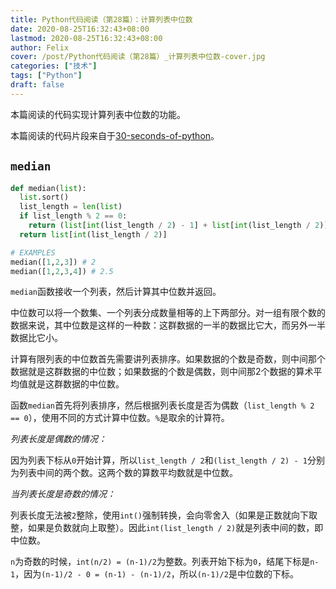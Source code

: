 ```yaml
---
title: Python代码阅读（第28篇）：计算列表中位数
date: 2020-08-25T16:32:43+08:00
lastmod: 2020-08-25T16:32:43+08:00
author: Felix
cover: /post/Python代码阅读（第28篇）_计算列表中位数-cover.jpg
categories: ["技术"]
tags: ["Python"]
draft: false
---
```


本篇阅读的代码实现计算列表中位数的功能。

本篇阅读的代码片段来自于[30-seconds-of-python](https://github.com/30-seconds/30-seconds-of-python)。

<!--more-->

## `median`

```python
def median(list):
  list.sort()
  list_length = len(list)
  if list_length % 2 == 0:
    return (list[int(list_length / 2) - 1] + list[int(list_length / 2)]) / 2
  return list[int(list_length / 2)]

# EXAMPLES
median([1,2,3]) # 2
median([1,2,3,4]) # 2.5
```

`median`函数接收一个列表，然后计算其中位数并返回。

中位数可以将一个数集、一个列表分成数量相等的上下两部分。对一组有限个数的数据来说，其中位数是这样的一种数：这群数据的一半的数据比它大，而另外一半数据比它小。

计算有限列表的中位数首先需要讲列表排序。如果数据的个数是奇数，则中间那个数据就是这群数据的中位数；如果数据的个数是偶数，则中间那2个数据的算术平均值就是这群数据的中位数。

函数`median`首先将列表排序，然后根据列表长度是否为偶数（`list_length % 2 == 0`），使用不同的方式计算中位数。`%`是取余的计算符。

_列表长度是偶数的情况：_

因为列表下标从`0`开始计算，所以`list_length / 2`和`(list_length / 2) - 1`分别为列表中间的两个数。这两个数的算数平均数就是中位数。

_当列表长度是奇数的情况：_

列表长度无法被`2`整除，使用`int()`强制转换，会向零舍入（如果是正数就向下取整，如果是负数就向上取整）。因此`int(list_length / 2)`就是列表中间的数，即中位数。

`n`为奇数的时候，`int(n/2) = (n-1)/2`为整数。列表开始下标为`0`，结尾下标是`n-1`，因为`(n-1)/2 - 0 = (n-1) - (n-1)/2`，所以`(n-1)/2`是中位数的下标。


